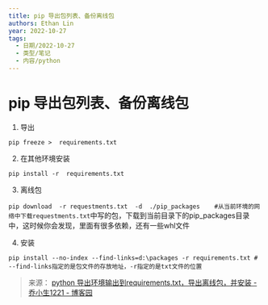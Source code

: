 ```yaml
---
title: pip 导出包列表、备份离线包
authors: Ethan Lin
year: 2022-10-27
tags:
  - 日期/2022-10-27
  - 类型/笔记
  - 内容/python
---
```



# pip 导出包列表、备份离线包





1. 导出

`pip freeze >  requirements.txt`

2. 在其他环境安装

`pip install -r  requirements.txt  `

3. 离线包

`pip download  -r requestments.txt  -d  ./pip_packages    #从当前环境的网络中下载requestments.txt`中写的包，下载到当前目录下的pip_packages目录中，这时候你会发现，里面有很多依赖，还有一些whl文件

4. 安装

`pip install --no-index --find-links=d:\packages -r requirements.txt # --find-links指定的是包文件的存放地址，-r指定的是txt文件的位置`

> 来源：
> [python 导出环境输出到requirements.txt，导出离线包，并安装 - 乔小生1221 - 博客园](https://www.cnblogs.com/qxh-beijing2016/p/13187153.html)


